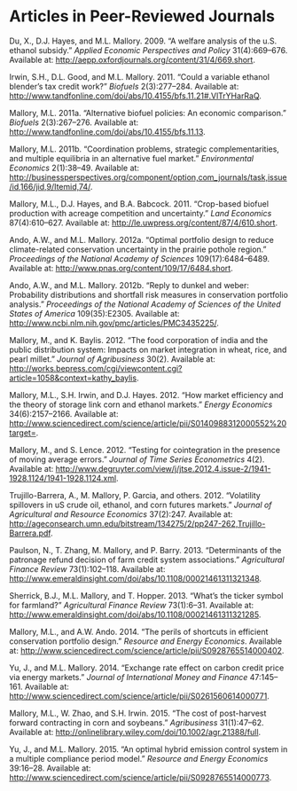 Articles in Peer-Reviewed Journals
==================================

Du, X., D.J. Hayes, and M.L. Mallory. 2009. “A welfare analysis of the
u.S. ethanol subsidy.” *Applied Economic Perspectives and Policy*
31(4):669–676. Available at:
<http://aepp.oxfordjournals.org/content/31/4/669.short>.

Irwin, S.H., D.L. Good, and M.L. Mallory. 2011. “Could a variable
ethanol blender’s tax credit work?” *Biofuels* 2(3):277–284. Available
at: <http://www.tandfonline.com/doi/abs/10.4155/bfs.11.21#.VlTrYHarRaQ>.

Mallory, M.L. 2011a. “Alternative biofuel policies: An economic
comparison.” *Biofuels* 2(3):267–276. Available at:
<http://www.tandfonline.com/doi/abs/10.4155/bfs.11.13>.

Mallory, M.L. 2011b. “Coordination problems, strategic
complementarities, and multiple equilibria in an alternative fuel
market.” *Environmental Economics* 2(1):38–49. Available at:
<http://businessperspectives.org/component/option,com_journals/task,issue/id,166/jid,9/Itemid,74/>.

Mallory, M.L., D.J. Hayes, and B.A. Babcock. 2011. “Crop-based biofuel
production with acreage competition and uncertainty.” *Land Economics*
87(4):610–627. Available at:
<http://le.uwpress.org/content/87/4/610.short>.

Ando, A.W., and M.L. Mallory. 2012a. “Optimal portfolio design to reduce
climate-related conservation uncertainty in the prairie pothole region.”
*Proceedings of the National Academy of Sciences* 109(17):6484–6489.
Available at: <http://www.pnas.org/content/109/17/6484.short>.

Ando, A.W., and M.L. Mallory. 2012b. “Reply to dunkel and weber:
Probability distributions and shortfall risk measures in conservation
portfolio analysis.” *Proceedings of the National Academy of Sciences of
the United States of America* 109(35):E2305. Available at:
<http://www.ncbi.nlm.nih.gov/pmc/articles/PMC3435225/>.

Mallory, M., and K. Baylis. 2012. “The food corporation of india and the
public distribution system: Impacts on market integration in wheat,
rice, and pearl millet.” *Journal of Agribusiness* 30(2). Available at:
<http://works.bepress.com/cgi/viewcontent.cgi?article=1058&context=kathy_baylis>.

Mallory, M.L., S.H. Irwin, and D.J. Hayes. 2012. “How market efficiency
and the theory of storage link corn and ethanol markets.” *Energy
Economics* 34(6):2157–2166. Available at:
<http://www.sciencedirect.com/science/article/pii/S0140988312000552%20target=>.

Mallory, M., and S. Lence. 2012. “Testing for cointegration in the
presence of moving average errors.” *Journal of Time Series
Econometrics* 4(2). Available at:
<http://www.degruyter.com/view/j/jtse.2012.4.issue-2/1941-1928.1124/1941-1928.1124.xml>.

Trujillo-Barrera, A., M. Mallory, P. Garcia, and others. 2012.
“Volatility spillovers in uS crude oil, ethanol, and corn futures
markets.” *Journal of Agricultural and Resource Economics* 37(2):247.
Available at:
<http://ageconsearch.umn.edu/bitstream/134275/2/pp247-262,Trujillo-Barrera.pdf>.

Paulson, N., T. Zhang, M. Mallory, and P. Barry. 2013. “Determinants of
the patronage refund decision of farm credit system associations.”
*Agricultural Finance Review* 73(1):102–118. Available at:
<http://www.emeraldinsight.com/doi/abs/10.1108/00021461311321348>.

Sherrick, B.J., M.L. Mallory, and T. Hopper. 2013. “What’s the ticker
symbol for farmland?” *Agricultural Finance Review* 73(1):6–31.
Available at:
<http://www.emeraldinsight.com/doi/abs/10.1108/00021461311321285>.

Mallory, M.L., and A.W. Ando. 2014. “The perils of shortcuts in
efficient conservation portfolio design.” *Resource and Energy
Economics*. Available at:
<http://www.sciencedirect.com/science/article/pii/S0928765514000402>.

Yu, J., and M.L. Mallory. 2014. “Exchange rate effect on carbon credit
price via energy markets.” *Journal of International Money and Finance*
47:145–161. Available at:
<http://www.sciencedirect.com/science/article/pii/S0261560614000771>.

Mallory, M.L., W. Zhao, and S.H. Irwin. 2015. “The cost of post-harvest
forward contracting in corn and soybeans.” *Agribusiness* 31(1):47–62.
Available at:
<http://onlinelibrary.wiley.com/doi/10.1002/agr.21388/full>.

Yu, J., and M.L. Mallory. 2015. “An optimal hybrid emission control
system in a multiple compliance period model.” *Resource and Energy
Economics* 39:16–28. Available at:
<http://www.sciencedirect.com/science/article/pii/S0928765514000773>.

